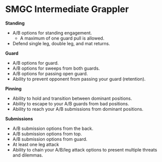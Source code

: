 # SMGC Intermediate Grappler

**Standing**
  - A/B options for standing engagement.
    - A maximum of one guard pull is allowed.
  - Defend single leg, double leg, and mat returns.

**Guard**
  - A/B options for guard.
  - A/B options for sweeps from both guards.
  - A/B options for passing open guard.
  - Ability to prevent opponent from passing your guard (retention).

**Pinning**
  - Ability to hold and transition between dominant positions.
  - Ability to escape to your A/B guards from bad positions.
  - Ability to reach your A/B submissions from dominant positions.

**Submissions**
  - A/B submission options from the back.
  - A/B submission options from top.
  - A/B submission options from guard.
  - At least one leg attack
  - Ability to chain your A/B/leg attack options to present multiple threats and dilemmas.
  
  